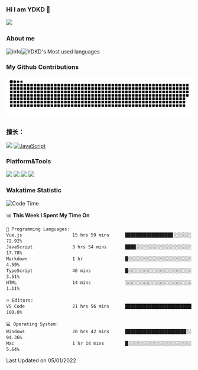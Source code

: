 ### Hi I am YDKD 👋

![](https://visitor-badge.glitch.me/badge?page_id=YDKD.readme)

### About me
![info](https://github-readme-stats.vercel.app/api?username=YDKD&show_icons=true&theme=cobalt)![YDKD's Most used languages](https://github-readme-stats.vercel.app/api/top-langs/?username=YDKD&layout=compact&hide_border=true&langs_count=8)

### My Github Contributions
![](https://raw.githubusercontent.com/YDKD/YDKD/main/assets/github-contribution-grid-snake.svg)

### 擅长：<br />
[![](https://img.shields.io/badge/-Vue.js-007396?style=flat-square&logo=Vue.js&logoColor=#4FC08D)](https://cn.vuejs.org/)
[![JavaScript](https://img.shields.io/badge/-JavaScript-f7e018?style=flat-square&logo=javascript&logoColor=white)]()

### Platform&Tools <br/>

[![]( https://img.shields.io/badge/macOS-Big%20Sur-292e33?style=flat-square&logo=apple&logoColor=ffffff )]() [![](https://img.shields.io/badge/Windows-10-2376bc?style=flat-square&logo=windows&logoColor=ffffff)]() [![]( https://img.shields.io/badge/IDE-Visual%20Studio%20Code-blue?style=flat-square&logo=visual-studio-code&logoColor=ffffff )]() [![]( https://img.shields.io/badge/iPhone-12-999999?style=flat-square&logo=apple&logoColor=ffffff)]() <br />

### Wakatime Statistic
<!--START_SECTION:waka-->
![Code Time](http://img.shields.io/badge/Code%20Time-308%20hrs%2017%20mins-blue)

📊 **This Week I Spent My Time On** 

```text
💬 Programming Languages: 
Vue.js                   15 hrs 59 mins      ██████████████████░░░░░░░   72.92% 
JavaScript               3 hrs 54 mins       ████░░░░░░░░░░░░░░░░░░░░░   17.78% 
Markdown                 1 hr                █░░░░░░░░░░░░░░░░░░░░░░░░   4.59% 
TypeScript               46 mins             █░░░░░░░░░░░░░░░░░░░░░░░░   3.51% 
HTML                     14 mins             ░░░░░░░░░░░░░░░░░░░░░░░░░   1.11%

🔥 Editors: 
VS Code                  21 hrs 56 mins      █████████████████████████   100.0%

💻 Operating System: 
Windows                  20 hrs 42 mins      ███████████████████████░░   94.36% 
Mac                      1 hr 14 mins        █░░░░░░░░░░░░░░░░░░░░░░░░   5.64%

```


 Last Updated on 05/01/2022
<!--END_SECTION:waka-->

<!--
**YDKD/YDKD** is a ✨ _special_ ✨ repository because its `README.md` (this file) appears on your GitHub profile.

Here are some ideas to get you started:

- 🔭 I’m currently working on ...
- 🌱 I’m currently learning ...
- 👯 I’m looking to collaborate on ...
- 🤔 I’m looking for help with ...
- 💬 Ask me about ...
- 📫 How to reach me: ...
- 😄 Pronouns: ...
- ⚡ Fun fact: ...
-->
